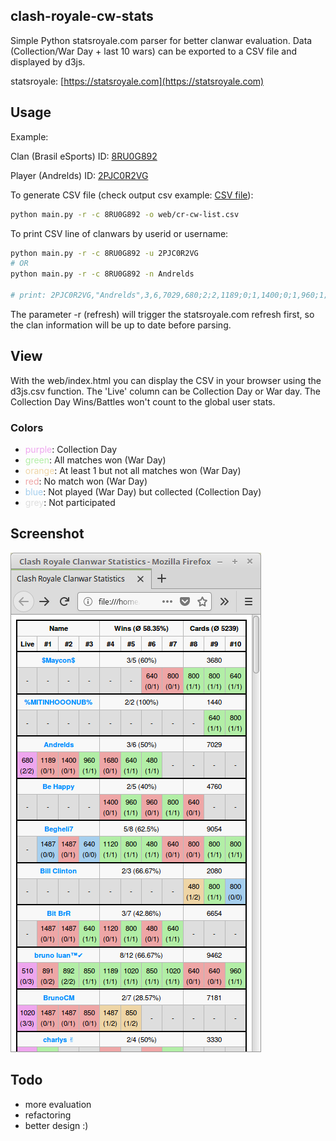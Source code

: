 clash-royale-cw-stats
-------------

Simple Python statsroyale.com parser for better clanwar evaluation. Data (Collection/War Day + last 10 wars) can be exported to a CSV file and displayed by d3js.

statsroyale: [https://statsroyale.com](https://statsroyale.com)

## Usage

Example:

Clan (Brasil eSports) ID: [8RU0G892](https://statsroyale.com/de/clan/8RU0G892)

Player (Andrelds) ID: [2PJC0R2VG](https://statsroyale.com/de/profile/2PJC0R2VG)


To generate CSV file (check output csv example: [CSV file](https://github.com/Lexycon/clash-royale-cw-stats/blob/master/web/cr-cw-list.csv)):
```bash
python main.py -r -c 8RU0G892 -o web/cr-cw-list.csv
```


To print CSV line of clanwars by userid or username:
```bash
python main.py -r -c 8RU0G892 -u 2PJC0R2VG
# OR
python main.py -r -c 8RU0G892 -n Andrelds

# print: 2PJC0R2VG,"Andrelds",3,6,7029,680;2;2,1189;0;1,1400;0;1,960;1;1,1680;0;1,640;1;1,480;1;1,;;,;;,;;,;;
```
The parameter -r (refresh) will trigger the statsroyale.com refresh first, so the clan information will be up to date before parsing.

## View

With the web/index.html you can display the CSV in your browser using the d3js.csv function.
The 'Live' column can be Collection Day or War day. The Collection Day Wins/Battles won't count to the global user stats.

### Colors

- <span style="color:#eea6ee">purple</span>: Collection Day
- <span style="color:#b2eea6">green</span>: All matches won (War Day)
- <span style="color:#eed5a6">orange</span>: At least 1 but not all matches won (War Day)
- <span style="color:#eea6a6">red</span>: No match won (War Day)
- <span style="color:#a6cfee">blue</span>: Not played (War Day) but collected (Collection Day)
- <span style="color:#dedede">grey</span>: Not participated

## Screenshot

![preview.png](https://github.com/Lexycon/clash-royale-cw-stats/blob/master/preview.png)


## Todo

* more evaluation
* refactoring
* better design :)